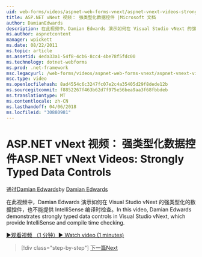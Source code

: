 ```yaml
---
uid: web-forms/videos/aspnet-web-forms-vnext/aspnet-vnext-videos-strongly-typed-data-controls
title: ASP.NET vNext 视频： 强类型化数据控件 |Microsoft 文档
author: DamianEdwards
description: 在此视频中，Damian Edwards 演示如何在 Visual Studio vNext 的强类型化的数据控件，也不能提供 IntelliSense 编译时检查。
ms.author: aspnetcontent
manager: wpickett
ms.date: 08/22/2011
ms.topic: article
ms.assetid: 4eda33a1-54f8-4cb6-8cc4-4be78f5fdc00
ms.technology: dotnet-webforms
ms.prod: .net-framework
msc.legacyurl: /web-forms/videos/aspnet-web-forms-vnext/aspnet-vnext-videos-strongly-typed-data-controls
msc.type: video
ms.openlocfilehash: 8ad4554c6c3247fc07e2c4a35405d29f8dede12b
ms.sourcegitcommit: f8852267f463b62d7f975e56bea9aa3f68fbbdeb
ms.translationtype: MT
ms.contentlocale: zh-CN
ms.lasthandoff: 04/06/2018
ms.locfileid: "30880981"
---
```

<a name="aspnet-vnext-videos-strongly-typed-data-controls"></a><span data-ttu-id="46204-103">ASP.NET vNext 视频： 强类型化数据控件</span><span class="sxs-lookup"><span data-stu-id="46204-103">ASP.NET vNext Videos: Strongly Typed Data Controls</span></span>
====================
<span data-ttu-id="46204-104">通过[Damian Edwards](https://github.com/DamianEdwards)</span><span class="sxs-lookup"><span data-stu-id="46204-104">by [Damian Edwards](https://github.com/DamianEdwards)</span></span>

<span data-ttu-id="46204-105">在此视频中，Damian Edwards 演示如何在 Visual Studio vNext 的强类型化的数据控件，也不能提供 IntelliSense 编译时检查。</span><span class="sxs-lookup"><span data-stu-id="46204-105">In this video, Damian Edwards demonstrates strongly typed data controls in Visual Studio vNext, which provide IntelliSense and compile time checking.</span></span>

[<span data-ttu-id="46204-106">&#9654;观看视频 （1 分钟）</span><span class="sxs-lookup"><span data-stu-id="46204-106">&#9654; Watch video (1 minutes)</span></span>](https://channel9.msdn.com/Blogs/ASP-NET-Site-Videos/aspnet-vnext-videos-strongly-typed-data-controls)

> [!div class="step-by-step"]
> [<span data-ttu-id="46204-107">下一篇</span><span class="sxs-lookup"><span data-stu-id="46204-107">Next</span></span>](aspnet-vnext-videos-model-binding-part-1-selecting-data.md)
